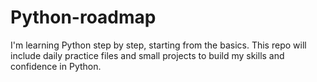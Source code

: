 # Python-roadmap
I'm learning Python step by step, starting from the basics. This repo will include daily practice files and small projects to build my skills and confidence in Python.

